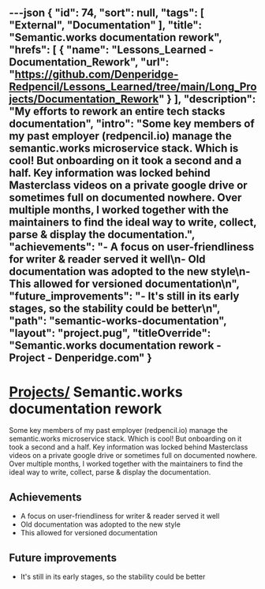 ---json
{
"id": 74,
"sort": null,
"tags": [
"External",
"Documentation"
],
"title": "Semantic.works documentation rework",
"hrefs": [
{
"name": "Lessons_Learned - Documentation_Rework",
"url": "https://github.com/Denperidge-Redpencil/Lessons_Learned/tree/main/Long_Projects/Documentation_Rework"
}
],
"description": "My efforts to rework an entire tech stacks documentation",
"intro": "Some key members of my past employer (redpencil.io) manage the semantic.works microservice stack. Which is cool! But onboarding on it took a second and a half. Key information was locked behind Masterclass videos on a private google drive or sometimes full on documented nowhere. Over multiple months, I worked together with the maintainers to find the ideal way to write, collect, parse & display the documentation.",
"achievements": "- A focus on user-friendliness for writer & reader served it well\n- Old documentation was adopted to the new style\n- This allowed for versioned documentation\n",
"future_improvements": "- It's still in its early stages, so the stability could be better\n",
"path": "semantic-works-documentation",
"layout": "project.pug",
"titleOverride": "Semantic.works documentation rework - Project - Denperidge.com"
}
---
# [Projects/](..) Semantic.works documentation rework
Some key members of my past employer (redpencil.io) manage the semantic.works microservice stack. Which is cool! But onboarding on it took a second and a half. Key information was locked behind Masterclass videos on a private google drive or sometimes full on documented nowhere. Over multiple months, I worked together with the maintainers to find the ideal way to write, collect, parse & display the documentation.

## Achievements
- A focus on user-friendliness for writer & reader served it well
- Old documentation was adopted to the new style
- This allowed for versioned documentation


## Future improvements
- It's still in its early stages, so the stability could be better

